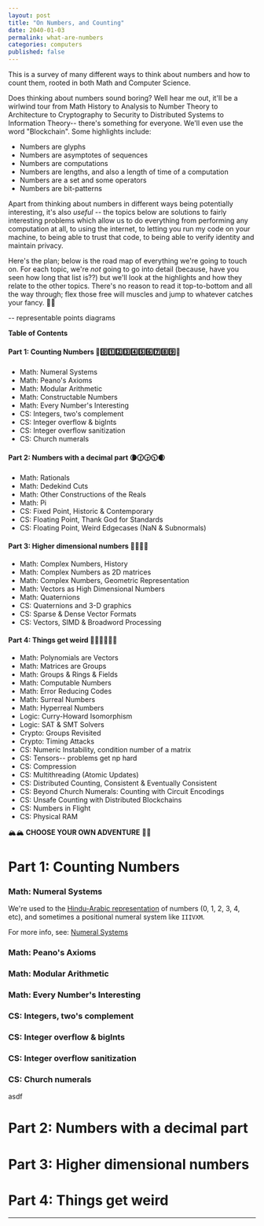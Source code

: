 ```yaml
---
layout: post
title: "On Numbers, and Counting"
date: 2040-01-03
permalink: what-are-numbers
categories: computers
published: false
---
```


This is a survey of many different ways to think about numbers and how to count them, rooted in both Math and Computer Science.

Does thinking about numbers sound boring? Well hear me out, it'll be a wirlwind tour from Math History to Analysis to Number Theory to Architecture to Cryptography to Security to Distributed Systems to Information Theory-- there's something for everyone. We'll even use the word "Blockchain". Some highlights include:

* Numbers are glyphs
* Numbers are asymptotes of sequences
* Numbers are computations
* Numbers are lengths, and also a length of time of a computation
* Numbers are a set and some operators
* Numbers are bit-patterns

Apart from thinking about numbers in different ways being potentially interesting, it's also *useful* -- the topics below are solutions to fairly interesting problems which allow us to do everything from performing any computation at all, to using the internet, to letting you run my code on your machine, to being able to trust that code, to being able to verify identity and maintain privacy.

Here's the plan; below is the road map of everything we're going to touch on. For each topic, we're *not* going to go into detail (because, have you seen how long that list is??) but we'll look at the highlights and how they relate to the other topics. There's no reason to read it top-to-bottom and all the way through; flex those free will muscles and jump to whatever catches your fancy. 🔭😻


-- representable points diagrams

**Table of Contents**

#### Part 1: Counting Numbers 🧮0️⃣1️⃣2️⃣3️⃣4️⃣5️⃣6️⃣7️⃣8️⃣9️⃣🧮
* Math: Numeral Systems
* Math: Peano's Axioms
* Math: Modular Arithmetic
* Math: Constructable Numbers
* Math: Every Number's Interesting
* CS: Integers, two's complement
* CS: Integer overflow & bigInts
* CS: Integer overflow sanitization
* CS: Church numerals

#### Part 2: Numbers with a decimal part 🌘🕜🕞🕥🌒
* Math: Rationals
* Math: Dedekind Cuts
* Math: Other Constructions of the Reals
* Math: Pi
* CS: Fixed Point, Historic & Contemporary
* CS: Floating Point, Thank God for Standards
* CS: Floating Point, Weird Edgecases (NaN & Subnormals)

#### Part 3: Higher dimensional numbers 🎰🍻🎂🔗
* Math: Complex Numbers, History
* Math: Complex Numbers as 2D matrices
* Math: Complex Numbers, Geometric Representation
* Math: Vectors as High Dimensional Numbers
* Math: Quaternions
* CS: Quaternions and 3-D graphics
* CS: Sparse & Dense Vector Formats
* CS: Vectors, SIMD & Broadword Processing

#### Part 4: Things get weird 🤨🐴🐴🐴🦄🐴
* Math: Polynomials are Vectors
* Math: Matrices are Groups
* Math: Groups & Rings & Fields
* Math: Computable Numbers
* Math: Error Reducing Codes
* Math: Surreal Numbers
* Math: Hyperreal Numbers
* Logic: Curry-Howard Isomorphism
* Logic: SAT & SMT Solvers
* Crypto: Groups Revisited
* Crypto: Timing Attacks
* CS: Numeric Instability, condition number of a matrix
* CS: Tensors-- problems get np hard
* CS: Compression
* CS: Multithreading (Atomic Updates)
* CS: Distributed Counting, Consistent & Eventually Consistent
* CS: Beyond Church Numerals: Counting with Circuit Encodings
* CS: Unsafe Counting with Distributed Blockchains
* CS: Numbers in Flight
* CS: Physical RAM



🏔🏔 **CHOOSE YOUR OWN ADVENTURE** 🌋🌋

# Part 1: Counting Numbers

### Math: Numeral Systems
We're used to the [Hindu-Arabic representation](https://en.wikipedia.org/wiki/Hindu%E2%80%93Arabic_numeral_system) of numbers (0, 1, 2, 3, 4, etc),
and sometimes a positional numeral system like `IIIVXM`.

For more info, see: [Numeral Systems](https://en.wikipedia.org/wiki/Numeral_system)

### Math: Peano's Axioms
### Math: Modular Arithmetic
### Math: Every Number's Interesting
### CS: Integers, two's complement
### CS: Integer overflow & bigInts
### CS: Integer overflow sanitization
### CS: Church numerals
asdf

# Part 2: Numbers with a decimal part

# Part 3: Higher dimensional numbers

# Part 4: Things get weird



-----

